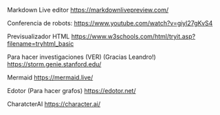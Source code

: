
Markdown Live editor
  https://markdownlivepreview.com/

Conferencia de robots:
  https://www.youtube.com/watch?v=giyl27gKvS4

Previsualizador HTML
  https://www.w3schools.com/html/tryit.asp?filename=tryhtml_basic

Para hacer investigaciones (VER) (Gracias Leandro!)
  https://storm.genie.stanford.edu/
  

Mermaid
  https://mermaid.live/
  
Edotor (Para hacer grafos)
  https://edotor.net/

CharatcterAI
  https://character.ai/
  

